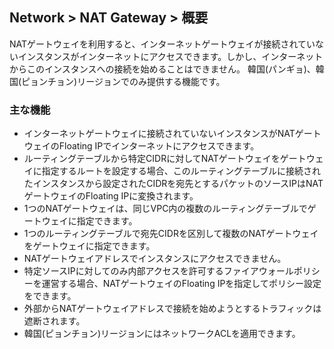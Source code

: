 ## Network > NAT Gateway > 概要
NATゲートウェイを利用すると、インターネットゲートウェイが接続されていないインスタンスがインターネットにアクセスできます。しかし、インターネットからこのインスタンスへの接続を始めることはできません。
韓国(パンギョ)、韓国(ピョンチョン)リージョンでのみ提供する機能です。


### 主な機能
* インターネットゲートウェイに接続されていないインスタンスがNATゲートウェイのFloating IPでインターネットにアクセスできます。
* ルーティングテーブルから特定CIDRに対してNATゲートウェイをゲートウェイに指定するルートを設定する場合、このルーティングテーブルに接続されたインスタンスから設定されたCIDRを宛先とするパケットのソースIPはNATゲートウェイのFloating IPに変換されます。
* 1つのNATゲートウェイは、同じVPC内の複数のルーティングテーブルでゲートウェイに指定できます。
* 1つのルーティングテーブルで宛先CIDRを区別して複数のNATゲートウェイをゲートウェイに指定できます。
* NATゲートウェイアドレスでインスタンスにアクセスできません。
* 特定ソースIPに対してのみ内部アクセスを許可するファイアウォールポリシーを運営する場合、NATゲートウェイのFloating IPを指定してポリシー設定をできます。 
* 外部からNATゲートウェイアドレスで接続を始めようとするトラフィックは遮断されます。
* 韓国(ピョンチョン)リージョンにはネットワークACLを適用できます。
